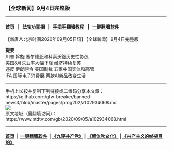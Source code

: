 ### 【全球新闻】9月4日完整版
------------------------

#### [首页](https://github.com/gfw-breaker/banned-news3/blob/master/README.md) &nbsp;&nbsp;|&nbsp;&nbsp; [法轮功真相](https://github.com/begood0513/basic/blob/master/README.md)  &nbsp;&nbsp;|&nbsp;&nbsp; [手把手翻墙教程](https://github.com/gfw-breaker/guides/wiki)  &nbsp;&nbsp;|&nbsp;&nbsp; [一键翻墙软件](https://github.com/gfw-breaker/nogfw/blob/master/README.md)  



<div><div class="post_content" itemprop="articleBody">
 <p>
  【新唐人北京时间2020年09月05日讯】【全球新闻】9月4日完整版
 </p>
 <p>
  <strong>
   提要
  </strong>
  <br/>
  <ok href="https://www.ntdtv.com/gb/川普.htm">
   川普
  </ok>
  斡旋 塞尔维亚和科索沃签历史性协议
  <br/>
  美国8月失业率大幅下降 经济持续复苏
  <br/>
  违反
  <ok href="https://www.ntdtv.com/gb/伊朗禁令.htm">
   伊朗禁令
  </ok>
  <ok href="https://www.ntdtv.com/gb/美国制裁.htm">
   美国制裁
  </ok>
  五家中国实体和高管
  <br/>
  IFA
  <ok href="https://www.ntdtv.com/gb/国际电子消费展.htm">
   国际电子消费展
  </ok>
  两款AI新品改变生活
 </p>
 <div class="single_ad">
 </div>
</div>
</div>
<hr/>
手机上长按并复制下列链接或二维码分享本文章：<br/>
https://github.com/gfw-breaker/banned-news3/blob/master/pages/prog202/a102934068.md <br/>
<a href='https://github.com/gfw-breaker/banned-news3/blob/master/pages/prog202/a102934068.md'><img src='https://github.com/gfw-breaker/banned-news3/blob/master/pages/prog202/a102934068.md.png'/></a> <br/>
原文地址（需翻墙访问）：https://www.ntdtv.com/gb/2020/09/05/a102934068.html


------------------------
#### [首页](https://github.com/gfw-breaker/banned-news3/blob/master/README.md) &nbsp;|&nbsp; [一键翻墙软件](https://github.com/gfw-breaker/nogfw/blob/master/README.md) &nbsp;| [《九评共产党》](https://github.com/gfw-breaker/9ping.md/blob/master/README.md#九评之一评共产党是什么) | [《解体党文化》](https://github.com/gfw-breaker/jtdwh.md/blob/master/README.md) | [《共产主义的终极目的》](https://github.com/gfw-breaker/gczydzjmd.md/blob/master/README.md)


<img src='http://gfw-breaker.win/banned-news3/pages/prog202/a102934068.md' width='0px' height='0px'/>